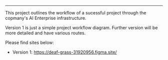 ---
This project outlines the workflow of a sucessful project through the copmany's AI Enterprise infrastructure. 

Version 1 is just a simple project workflow diagram. Further version will be more detailed and have various routes. 

Please find sites below:
- Version 1: https://deaf-grass-31920956.figma.site/ 
